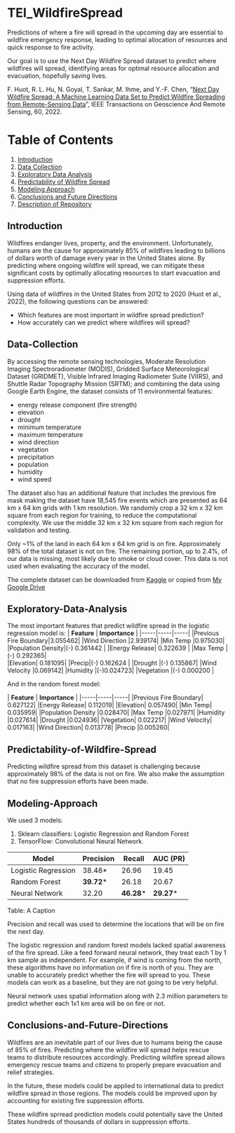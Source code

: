# TEI_WildfireSpread
Predictions of where a fire will spread in the upcoming day are essential to wildfire emergency response, leading to optimal allocation of resources and quick response to fire activity.

Our goal is to use the Next Day Wildfire Spread dataset to predict where wildfires will spread, identifying areas for optimal resource allocation and evacuation, hopefully saving lives.

F. Huot, R. L. Hu, N. Goyal, T. Sankar, M. Ihme, and Y.-F. Chen, “[Next Day Wildfire Spread: A Machine Learning Data Set to Predict Wildfire Spreading from Remote-Sensing Data](https://ieeexplore.ieee.org/stamp/stamp.jsp?tp=&arnumber=9840400)”, IEEE Transactions on Geoscience And Remote Sensing, 60, 2022.




<!-- ## About Team Mahogany
Team members: -->

# Table of Contents
1. [Introduction](#Introduction)
2. [Data Collection](#Data-Collection)
3. [Exploratory Data Analysis](#Exploratory-Data-Analysis)
4. [Predictability of Wildfire Spread](#Predictability-of-Wildfire-Spread)
5. [Modeling Approach](#Modeling-Approach)
6. [Conclusions and Future Directions](#Conclusions-and-Future-Directions)
7. [Description of Repository](#Description-of-Repository)

## Introduction

Wildfires endanger lives, property, and the environment. Unfortunately, humans are the cause for approximately 85% of wildfires leading to billions of dollars worth of damage every year in the United States alone. By predicting where ongoing wildfire will spread, we can mitigate these significant costs by optimally allocating resources to start evacuation and suppression efforts.

Using data of wildfires in the United States from 2012 to 2020 (Huot et al., 2022), the following questions can be answered:
* Which features are most important in wildfire spread prediction?
* How accurately can we predict where wildfires will spread?


## Data-Collection

By accessing the remote sensing technologies, Moderate Resolution Imaging Spectroradiometer (MODIS), Gridded Surface Meteorological Dataset (GRIDMET), Visible Infrared Imaging Radiometer Suite (VIIRS), and Shuttle Radar Topography Mission (SRTM); and combining the data using Google Earth Engine, the dataset consists of 11 environmental features: 
* energy release component (fire strength)
* elevation
* drought
* minimum temperature
* maximum temperature
* wind direction
* vegetation
* precipitation
* population
* humidity
* wind speed

The dataset also has an additional feature that includes the previous fire mask making the dataset have 18,545 fire events which are presented as 64 km x 64 km grids with 1 km resolution. We randomly crop a 32 km x 32 km square from each region for training, to reduce the computational complexity. We use the middle 32 km x 32 km square from each region for validation and testing. 

Only ~1% of the land in each 64 km x 64 km grid is on fire. Approximately 98% of the total dataset is not on fire. The remaining portion, up to 2.4%, of our data is missing, most likely due to smoke or cloud cover. This data is not used when evaluating the accuracy of the model.

The complete dataset can be downloaded from [Kaggle](https://www.kaggle.com/datasets/fantineh/next-day-wildfire-spread) or copied from [My Google Drive](https://drive.google.com/drive/folders/1oHG6-xIn4200OybdLwQZ_dYyLbZYk8c3?usp=sharing)


## Exploratory-Data-Analysis

The most important features that predict wildfire spread in the logistic regression model is:
|	**Feature**	| **Importance** |
|-----|-----|-----|
|Previous Fire Boundary|3.055462|
|Wind Direction	|2.939174|
|Min Temp	|0.975030|
|Population Density|(-)	0.361442	|
|Energy Release|	0.322639	|
|Max Temp	|(-) 0.292365|	
|Elevation|	0.181095|
|Precip|(-)	0.162624	|
|Drought	|(-) 0.135867|
|Wind Velocity	|0.069142|
|Humidity	|(-)0.024723|
|Vegetation	|(-) 0.000200	|


And in the random forest model:

|	**Feature**	| **Importance** |
|-----|-----|-----|
|Previous Fire Boundary|	0.627122|
|Energy Release|	0.112019|
|Elevation|	0.057490|
|Min Temp|	0.035959|
|Population Density	|0.028470|
|Max Temp	|0.027971|
|Humidity	|0.027614|
|Drought	|0.024936|
|Vegetation|	0.022217|
|Wind Velocity|	0.017163|
|Wind Direction|	0.013778|
|Precip	|0.005260|


## Predictability-of-Wildfire-Spread

Predicting wildfire spread from this dataset is challenging because approximately 98% of the data is not on fire. We also make the assumption that no fire suppression efforts have been made.  

## Modeling-Approach

We used 3 models:
1. Sklearn classifiers: Logistic Regression and Random Forest
2. TensorFlow: Convolutional Neural Network. 

| Model | Precision | Recall  | AUC (PR) |
|--------|-------|------|------|
| Logistic Regression    | 38.48*   | 26.96	   | 19.45	   |
| Random Forest    | **39.72***  | 26.18	  | 20.67	  |
| Neural Network    |  32.20 | **46.28*** |**29.27*** |

Table: A Caption


Precision and recall was used to determine the locations that will be on fire the next day.

The logistic regression and random forest models lacked spatial awareness of the fire spread. Like a feed forward neural network, they treat each 1 by 1 km sample as independent. For example, if wind is coming from the north, these algorithms have no information on if fire is north of you. They are unable to accurately predict whether the fire will spread to you. These models can work as a baseline, but they are not going to be very helpful. 

Neural network uses spatial information along with 2.3 million parameters to predict whether each 1x1 km area will be on fire or not.


## Conclusions-and-Future-Directions

Wildfires are an inevitable part of our lives due to humans being the cause of 85% of fires. Predicting where the wildfire will spread helps rescue teams to distribute resources accordingly. Predicting wildfire spread  allows emergency rescue teams and citizens to properly prepare evacuation and relief strategies. 

In the future, these models could be applied to international data to predict wildfire spread in those regions. The models could be improved upon by accounting for existing fire suppression efforts. 

These wildfire sprread prediction models could potentially save the United States hundreds of thousands of dollars in suppression efforts.

